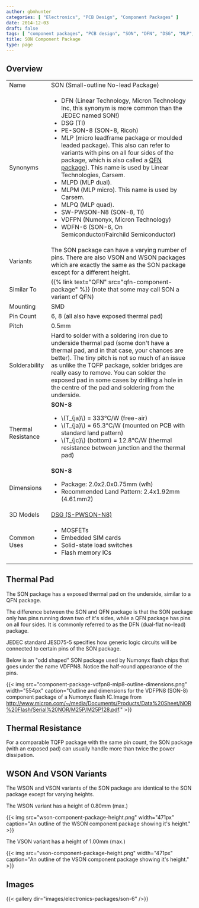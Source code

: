 ```yaml
---
author: gbmhunter
categories: [ "Electronics", "PCB Design", "Component Packages" ]
date: 2014-12-03
draft: false
tags: [ "component packages", "PCB design", "SON", "DFN", "DSG", "MLP", "MLPD", "MLPM", "VDFPN", "QFN" ]
title: SON Component Package
type: page
---
```


## Overview

<table>
<tbody >
<tr>
	<td>Name</td>
	<td>SON (Small-outline No-lead Package)</td>
</tr>
<tr >
	<td>Synonyms</td>
	<td>
		<ul>
			<li>DFN (Linear Technology, Micron Technology Inc, this synonym is more common than the JEDEC named SON!)</li>
			<li>DSG (TI)</li>
			<li>PE-SON-8 (SON-8, Ricoh)</li>
			<li>MLP (micro leadframe package or moulded leaded package). This also can refer to variants with pins on all four sides of the package, which is also called a <a href="/pcb-design/component-packages/qfn-component-package">QFN package</a>). This name is used by Linear Technologies, Carsem.</li>
			<li>MLPD (MLP dual).</li>
			<li>MLPM (MLP micro). This name is used by Carsem.</li>
			<li>MLPQ (MLP quad).</li>
			<li>SW-PWSON-N8 (SON-8, TI)</li>
			<li>VDFPN (Numonyx, Micron Technology)</li>
			<li>WDFN-6 (SON-6, On Semiconductor/Fairchild Semiconductor)</li>
		</ul>
	</td>
</tr>
<tr>
<td>Variants</td>
<td>The SON package can have a varying number of pins. There are also VSON and WSON packages which are exactly the same as the SON package except for a different height.</td>
</tr>
<tr>
<td>Similar To</td>
<td>{{% link text="QFN" src="qfn-component-package" %}} (note that some may call SON a variant of QFN)</td>
</tr>
<tr >
<td >Mounting</td>
<td >SMD</td>
</tr>
<tr >

<td >Pin Count
</td>

<td >6, 8 (all also have exposed thermal pad)
</td>
</tr>
<tr >

<td >Pitch
</td>

<td >0.5mm
</td>
</tr>
<tr >

<td >Solderability
</td>

<td >Hard to solder with a soldering iron due to underside thermal pad (some don't have a thermal pad, and in that case, your chances are better). The tiny pitch is not so much of an issue as unlike the TQFP package, solder bridges are really easy to remove. You can solder the exposed pad in some cases by drilling a hole in the centre of the pad and soldering from the underside.
</td>
</tr>
<tr>
	<td>Thermal Resistance</td>
	<td>
		<b>SON-8</b>
		<ul>
			<li>\(T_{ja}\) = 333°C/W (free-air)</li>
			<li>\(T_{ja}\) = 65.3°C/W (mounted on PCB with standard land pattern)</li>
			<li>\(T_{jc}\) (bottom) = 12.8°C/W (thermal resistance between junction and the thermal pad)</li>
		</ul>
	</td>
</tr>
<tr>
	<td>Dimensions</td>
	<td>
		<b>SON-8</b>
		<ul>
			<li>Package: 2.0x2.0x0.75mm (w<em>l</em>h)</li>
			<li>Recommended Land Pattern: 2.4x1.92mm (4.61mm2)</li>
		</ul>
	</td>
</tr>
<tr>

<td >3D Models
</td>

<td><a href="http://www.3dcontentcentral.com/secure/download-model.aspx?catalogid=171&amp;id=421849">DSG (S-PWSON-N8)</a></td>
</tr>
<tr>
<td>Common Uses</td>
<td>
	<ul>
		<li>MOSFETs</li>
		<li>Embedded SIM cards</li>
		<li>Solid-state load switches</li>
		<li>Flash memory ICs</li>
	</ul>
</td>
</tr>
</tbody>
</table>

## Thermal Pad

The SON package has a exposed thermal pad on the underside, similar to a QFN package.

The difference between the SON and QFN package is that the SON package only has pins running down two of it's sides, while a QFN package has pins on all four sides. It is commonly referred to as the DFN (dual-flat no-lead) package.

JEDEC standard JESD75-5 specifies how generic logic circuits will be connected to certain pins of the SON package.

Below is an "odd shaped" SON package used by Numonyx flash chips that goes under the name VDFPN8. Notice the half-round appearance of the pins.

{{< img src="component-package-vdfpn8-mlp8-outline-dimensions.png" width="554px" caption="Outline and dimensions for the VDFPN8 (SON-8) component package of a Numonyx flash IC.Image from http://www.micron.com/~/media/Documents/Products/Data%20Sheet/NOR%20Flash/Serial%20NOR/M25P/M25P128.pdf."  >}}

## Thermal Resistance

For a comparable TQFP package with the same pin count, the SON package (with an exposed pad) can usually handle more than twice the power dissipation.

## WSON And VSON Variants

The WSON and VSON variants of the SON package are identical to the SON package except for varying heights.

The WSON variant has a height of 0.80mm (max.)

{{< img src="wson-component-package-height.png" width="471px" caption="An outline of the WSON component package showing it's height."  >}}

The VSON variant has a height of 1.00mm (max.)

{{< img src="vson-component-package-height.png" width="471px" caption="An outline of the VSON component package showing it's height."  >}}

## Images

{{< gallery dir="images/electronics-packages/son-6" />}}
